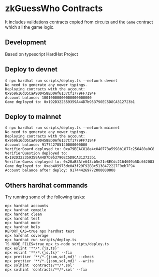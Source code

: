 # zkGuessWho Contracts

It includes validations contracts copied from circuits and the `Game` contract which all the game logic.

## Development

Based on typescript HardHat Project

## Deploy to devnet
```
$ npx hardhat run scripts/deploy.ts --network devnet
No need to generate any newer typings.
Deploying contracts with the account: 0x959616dD5CaA900458ED0Af6137Cf1779FF7194F
Account balance: 10010000000000000000000
Game deployed to: 0x192D322359359A44D7b953790EC5D8CA312723b1
```

## Deploy to mainnet
```
$ npx hardhat run scripts/deploy.ts --network mainnet
No need to generate any newer typings.
Deploying contracts with the account: 0x959616dD5CaA900458ED0Af6137Cf1779FF7194F
Account balance: 917742785140000000000
VerifierBoard deployed to: 0xa79BEAC818e4c040773a5998b1877c256480a0C8
VerifierQuestion deployed to: 0x192D322359359A44D7b953790EC5D8CA312723b1
VerifierGuess deployed to: 0x20aB3Afe643cb5e21e8ECdc2164609b5Dc662083
Game deployed to: 0xab409973de0A3f29F92B8c5138472227F0eb7F94
Account balance after deploy: 917444269772000000000
```
## Others hardhat commands

Try running some of the following tasks:

```shell
npx hardhat accounts
npx hardhat compile
npx hardhat clean
npx hardhat test
npx hardhat node
npx hardhat help
REPORT_GAS=true npx hardhat test
npx hardhat coverage
npx hardhat run scripts/deploy.ts
TS_NODE_FILES=true npx ts-node scripts/deploy.ts
npx eslint '**/*.{js,ts}'
npx eslint '**/*.{js,ts}' --fix
npx prettier '**/*.{json,sol,md}' --check
npx prettier '**/*.{json,sol,md}' --write
npx solhint 'contracts/**/*.sol'
npx solhint 'contracts/**/*.sol' --fix
```